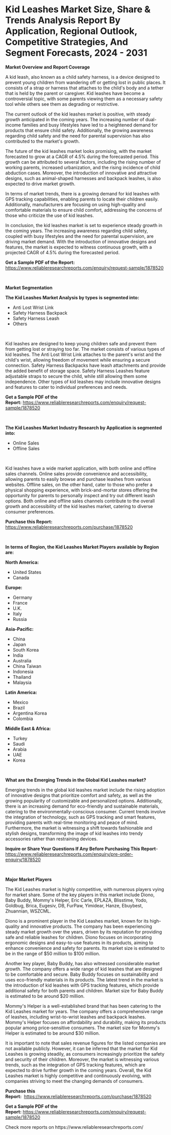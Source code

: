 <p><h1>Kid Leashes Market Size, Share & Trends Analysis Report By Application, Regional Outlook, Competitive Strategies, And Segment Forecasts, 2024 - 2031</h1></p><p><strong>Market Overview and Report Coverage</strong></p>
<p><p>A kid leash, also known as a child safety harness, is a device designed to prevent young children from wandering off or getting lost in public places. It consists of a strap or harness that attaches to the child's body and a tether that is held by the parent or caregiver. Kid leashes have become a controversial topic, with some parents viewing them as a necessary safety tool while others see them as degrading or restrictive.</p><p>The current outlook of the kid leashes market is positive, with steady growth anticipated in the coming years. The increasing number of dual-income families and busy lifestyles have led to a heightened demand for products that ensure child safety. Additionally, the growing awareness regarding child safety and the need for parental supervision has also contributed to the market's growth.</p><p>The future of the kid leashes market looks promising, with the market forecasted to grow at a CAGR of 4.5% during the forecasted period. This growth can be attributed to several factors, including the rising number of working parents, increased urbanization, and the rising incidence of child abduction cases. Moreover, the introduction of innovative and attractive designs, such as animal-shaped harnesses and backpack leashes, is also expected to drive market growth.</p><p>In terms of market trends, there is a growing demand for kid leashes with GPS tracking capabilities, enabling parents to locate their children easily. Additionally, manufacturers are focusing on using high-quality and comfortable materials to ensure child comfort, addressing the concerns of those who criticize the use of kid leashes.</p><p>In conclusion, the kid leashes market is set to experience steady growth in the coming years. The increasing awareness regarding child safety, coupled with busy lifestyles and the need for parental supervision, are driving market demand. With the introduction of innovative designs and features, the market is expected to witness continuous growth, with a projected CAGR of 4.5% during the forecasted period.</p></p>
<p><strong>Get a Sample PDF of the Report:</strong> <a href="https://www.reliableresearchreports.com/enquiry/request-sample/1878520">https://www.reliableresearchreports.com/enquiry/request-sample/1878520</a></p>
<p>&nbsp;</p>
<p><strong>Market Segmentation</strong></p>
<p><strong>The Kid Leashes Market Analysis by types is segmented into:</strong></p>
<p><ul><li>Anti Lost Wrist Link</li><li>Safety Harness Backpack</li><li>Safety Harness Leash</li><li>Others</li></ul></p>
<p>&nbsp;</p>
<p><p>Kid leashes are designed to keep young children safe and prevent them from getting lost or straying too far. The market consists of various types of kid leashes. The Anti Lost Wrist Link attaches to the parent's wrist and the child's wrist, allowing freedom of movement while ensuring a secure connection. Safety Harness Backpacks have leash attachments and provide the added benefit of storage space. Safety Harness Leashes feature adjustable straps to secure the child, while still allowing them some independence. Other types of kid leashes may include innovative designs and features to cater to individual preferences and needs.</p></p>
<p><strong>Get a Sample PDF of the Report:</strong>&nbsp;<a href="https://www.reliableresearchreports.com/enquiry/request-sample/1878520">https://www.reliableresearchreports.com/enquiry/request-sample/1878520</a></p>
<p>&nbsp;</p>
<p><strong>The Kid Leashes Market Industry Research by Application is segmented into:</strong></p>
<p><ul><li>Online Sales</li><li>Offline Sales</li></ul></p>
<p>&nbsp;</p>
<p><p>Kid leashes have a wide market application, with both online and offline sales channels. Online sales provide convenience and accessibility, allowing parents to easily browse and purchase leashes from various websites. Offline sales, on the other hand, cater to those who prefer a physical shopping experience, with brick-and-mortar stores offering the opportunity for parents to personally inspect and try out different leash options. Both online and offline sales channels contribute to the overall growth and accessibility of the kid leashes market, catering to diverse consumer preferences.</p></p>
<p><strong>Purchase this Report:</strong>&nbsp; <a href="https://www.reliableresearchreports.com/purchase/1878520">https://www.reliableresearchreports.com/purchase/1878520</a></p>
<p>&nbsp;</p>
<p><strong>In terms of Region, the Kid Leashes Market Players available by Region are:</strong></p>
<p>
    <p> <strong> North America: </strong>
        <ul>
            <li>United States</li>
            <li>Canada</li>
        </ul>
        </p> 
    <p> <strong> Europe: </strong>
        <ul>
            <li>Germany</li>
            <li>France</li>
            <li>U.K.</li>
            <li>Italy</li>
            <li>Russia</li>
        </ul>
        </p> 
    <p> <strong> Asia-Pacific: </strong>
        <ul>
            <li>China</li>
            <li>Japan</li>
            <li>South Korea</li>
            <li>India</li>
            <li>Australia</li>
            <li>China Taiwan</li>
            <li>Indonesia</li>
            <li>Thailand</li>
            <li>Malaysia</li>
        </ul>
        </p> 
    <p> <strong> Latin America: </strong>
        <ul>
            <li>Mexico</li>
            <li>Brazil</li>
            <li>Argentina Korea</li>
            <li>Colombia</li>
        </ul>
        </p> 
    <p> <strong> Middle East & Africa: </strong>
        <ul>
            <li>Turkey</li>
            <li>Saudi</li>
            <li>Arabia</li>
            <li>UAE</li>
            <li>Korea</li>
        </ul>
    </p>
    </p>
<p>&nbsp;</p>
<p><strong>What are the Emerging Trends in the Global Kid Leashes market?</strong></p>
<p><p>Emerging trends in the global kid leashes market include the rising adoption of innovative designs that prioritize comfort and safety, as well as the growing popularity of customizable and personalized options. Additionally, there is an increasing demand for eco-friendly and sustainable materials, catering to the environmentally-conscious consumer. Current trends involve the integration of technology, such as GPS tracking and smart features, providing parents with real-time monitoring and peace of mind. Furthermore, the market is witnessing a shift towards fashionable and stylish designs, transforming the image of kid leashes into trendy accessories rather than restraining devices.</p></p>
<p><strong>Inquire or Share Your Questions If Any Before Purchasing This Report</strong>- <a href="https://www.reliableresearchreports.com/enquiry/pre-order-enquiry/1878520">https://www.reliableresearchreports.com/enquiry/pre-order-enquiry/1878520</a></p>
<p>&nbsp;</p>
<p><strong>Major Market Players</strong></p>
<p><p>The Kid Leashes market is highly competitive, with numerous players vying for market share. Some of the key players in this market include Diono, Baby Buddy, Mommy's Helper, Eric Carle, EPLAZA, Blisstime, Yodo, Goldbug, Brica, Eugesiv, DB, FurPaw, Yimidear, Hanze, Ebuybest, Zhuannian, WSZCML.</p><p>Diono is a prominent player in the Kid Leashes market, known for its high-quality and innovative products. The company has been experiencing steady market growth over the years, driven by its reputation for providing safe and reliable leashes for children. Diono focuses on incorporating ergonomic designs and easy-to-use features in its products, aiming to enhance convenience and safety for parents. Its market size is estimated to be in the range of $50 million to $100 million.</p><p>Another key player, Baby Buddy, has also witnessed considerable market growth. The company offers a wide range of kid leashes that are designed to be comfortable and secure. Baby Buddy focuses on sustainability and uses eco-friendly materials in its products. The latest trend in the market is the introduction of kid leashes with GPS tracking features, which provide additional safety for both parents and children. Market size for Baby Buddy is estimated to be around $20 million.</p><p>Mommy's Helper is a well-established brand that has been catering to the Kid Leashes market for years. The company offers a comprehensive range of leashes, including wrist-to-wrist leashes and backpack leashes. Mommy's Helper focuses on affordability and durability, making its products popular among price-sensitive consumers. The market size for Mommy's Helper is estimated to be around $30 million.</p><p>It is important to note that sales revenue figures for the listed companies are not available publicly. However, it can be inferred that the market for Kid Leashes is growing steadily, as consumers increasingly prioritize the safety and security of their children. Moreover, the market is witnessing various trends, such as the integration of GPS tracking features, which are expected to drive further growth in the coming years. Overall, the Kid Leashes market is highly competitive and continuously evolving, with companies striving to meet the changing demands of consumers.</p></p>
<p><strong>Purchase this Report:</strong>&nbsp;&nbsp;<a href="https://www.reliableresearchreports.com/purchase/1878520">https://www.reliableresearchreports.com/purchase/1878520</a></p>
<p></p>
<p><strong>Get a Sample PDF of the Report:</strong>&nbsp;<a href="https://www.reliableresearchreports.com/enquiry/request-sample/1878520">https://www.reliableresearchreports.com/enquiry/request-sample/1878520</a></p>
<p>Check more reports on https://www.reliableresearchreports.com/</p>